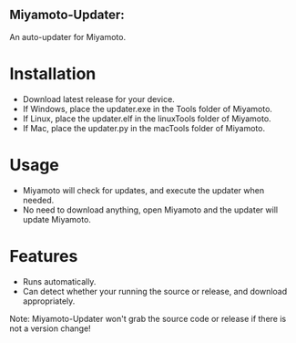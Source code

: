 ## Miyamoto-Updater:
An auto-updater for Miyamoto.

# Installation
* Download latest release for your device.
* If Windows, place the updater.exe in the Tools folder of Miyamoto.
* If Linux, place the updater.elf in the linuxTools folder of Miyamoto.
* If Mac, place the updater.py in the macTools folder of Miyamoto.

# Usage
* Miyamoto will check for updates, and execute the updater when needed.
* No need to download anything, open Miyamoto and the updater will update Miyamoto.

# Features
* Runs automatically.
* Can detect whether your running the source or release, and download appropriately.

Note: Miyamoto-Updater won't grab the source code or release if there is not a version change!
